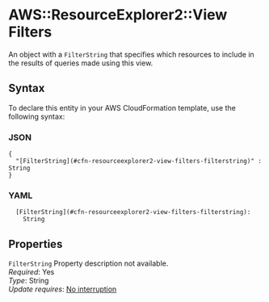 # AWS::ResourceExplorer2::View Filters<a name="aws-properties-resourceexplorer2-view-filters"></a>

An object with a `FilterString` that specifies which resources to include in the results of queries made using this view\.

## Syntax<a name="aws-properties-resourceexplorer2-view-filters-syntax"></a>

To declare this entity in your AWS CloudFormation template, use the following syntax:

### JSON<a name="aws-properties-resourceexplorer2-view-filters-syntax.json"></a>

```
{
  "[FilterString](#cfn-resourceexplorer2-view-filters-filterstring)" : String
}
```

### YAML<a name="aws-properties-resourceexplorer2-view-filters-syntax.yaml"></a>

```
  [FilterString](#cfn-resourceexplorer2-view-filters-filterstring): 
    String
```

## Properties<a name="aws-properties-resourceexplorer2-view-filters-properties"></a>

`FilterString`  <a name="cfn-resourceexplorer2-view-filters-filterstring"></a>
Property description not available\.  
*Required*: Yes  
*Type*: String  
*Update requires*: [No interruption](https://docs.aws.amazon.com/AWSCloudFormation/latest/UserGuide/using-cfn-updating-stacks-update-behaviors.html#update-no-interrupt)